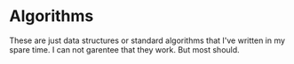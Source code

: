 # Algorithms
These are just data structures or standard algorithms that I've written in my spare time.  I can not garentee that they work.  But most should.
